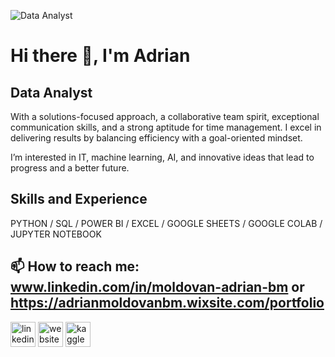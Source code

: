 ![Data Analyst](https://img.freepik.com/premium-photo/candid-business-team-discussing-cash-flow-strategies-modern-office-collaborative-financial-pl_980716-742182.jpg?w=1380)
# Hi there 👋, I'm Adrian
## Data Analyst

With a solutions-focused approach, a collaborative team spirit, exceptional communication skills, and a strong aptitude for time management. I excel in delivering results by balancing efficiency with a goal-oriented mindset.

I’m interested in IT, machine learning, AI, and innovative ideas that lead to progress and a better future.

## Skills and Experience
PYTHON / SQL / POWER BI / EXCEL / GOOGLE SHEETS / GOOGLE COLAB / JUPYTER NOTEBOOK

## 📫 How to reach me: www.linkedin.com/in/moldovan-adrian-bm or https://adrianmoldovanbm.wixsite.com/portfolio 


[<img src='https://cdn.jsdelivr.net/npm/simple-icons@3.0.1/icons/linkedin.svg' alt='linkedin' height='40'>](https://www.linkedin.com/in/www.linkedin.com/in/moldovan-adrian-bm/)  [<img src='https://cdn.jsdelivr.net/npm/simple-icons@3.0.1/icons/icloud.svg' alt='website' height='40'>](https://adrianmoldovanbm.wixsite.com/portfolio)  [<img src='https://cdn.jsdelivr.net/npm/simple-icons@3.0.1/icons/kaggle.svg' alt='kaggle' height='40'>](https://www.kaggle.com/adrianmoldovanbm)  






